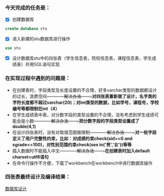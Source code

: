 ### 今天完成的任务是：
- [x] 创建数据库
```sql
create database stu
```
- [x] 进入新建的stu数据库进行操作
```sql
use stu
```
- [x] 设计数据库stu中的四张表（学生信息表，院校信息表，课程信息表，学生成绩表）并用SQL语句实现

### 在实现过程中遇到的问题是：
* 在创建表时，字段类型及长度设置的不合理，好多varchar类型的数据都设计的过长，浪费空间~~————解决办法——~~`>`**对四张表重新做了设计，名字类的字符长度都不超过varchar(20)；对int类型的数据，比如学号，课程号，学校编号等都限制在int（4）**
* 在学生成绩表中表，对分数字段的类型设置的不合理，没有考虑到学生成绩可能会是小数~~————解决办法——~~`>`**把分数字段的字段类型设置成了double(4,1)**
* 在设计四张表时，没有对取值范围做限制~~————解决办法——~~`>`**对一些字段定义了用户完整性约束，比如：对成绩约束check(sid>=0 and sgrade<=100)，对性别范围约束check(sex in('男','女'))等等**
* 插入数据时不能插入中文~~————解决办法——~~`>`**在创建表时加入default charset=utf8语句**
* 在命令行操作不方便，下载了workbench在workbench中进行数据库操作
### 四张表最终设计及编译结果：
[数据库设计](./stu.md)


